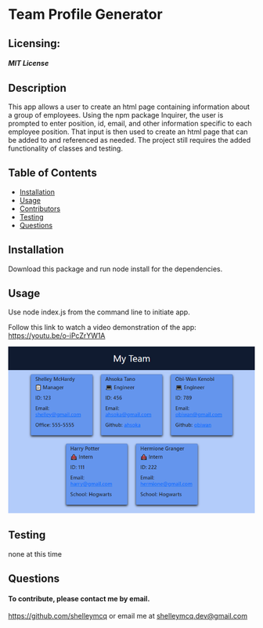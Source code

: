 # Team Profile Generator
## Licensing:
#### _MIT License_
## Description
This app allows a user to create an html page containing information about a group of employees. Using the npm package Inquirer, the user is prompted to enter position, id, email, and other information specific to each employee position. That input is then used to create an html page that can be added to and referenced as needed. The project still requires the added functionality of classes and testing.
## Table of Contents
* [Installation](#Installation)
* [Usage](#Usage)
* [Contributors](#Contributors)
* [Testing](#Testing)
* [Questions](#Questions)
## Installation
Download this package and run node install for the dependencies.
## Usage
Use node index.js from the command line to initiate app.

Follow this link to watch a video demonstration of the app: https://youtu.be/o-iPcZrYW1A

![teambuilder screenshot](teambuilder.png)
## Testing
none at this time
## Questions 
#### To contribute, please contact me by email.

https://github.com/shelleymcq or email me at shelleymcq.dev@gmail.com

